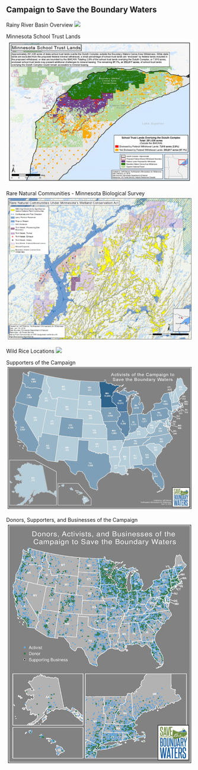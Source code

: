 ## Campaign to Save the Boundary Waters <br>
Rainy River Basin Overview
[<img src="images/stbw/stbw_thumb.jpg?raw=true"/>](images/stbw/stbw_thumb.jpg)<br>

Minnesota School Trust Lands
[<img src="images/stbw/school_trust_lands_duluth_complex_enclosed_text_opt.jpg?raw=true"/>](images/stbw/school_trust_lands_duluth_complex_enclosed_text_opt.jpg)<br>

Rare Natural Communities - Minnesota Biological Survey
[<img src="images/stbw/npc_prelim_high.png?raw=true"/>](images/stbw/npc_prelim_high.png)<br>

Wild Rice Locations
[<img src="images/stbw/wild_rice_mpca_pwrw_notable_missing.jpg?raw=true"/>](images/stbw/wild_rice_mpca_pwrw_notable_missing.jpg)<br>

Supporters of the Campaign
[<img src="images/stbw/activists_by_state.jpg?raw=true"/>](images/stbw/activists_by_state.jpg)<br>

Donors, Supporters, and Businesses of the Campaign
[<img src="images/stbw/national_support_insets_opt.jpg?raw=true"/>](images/stbw/national_support_insets_opt.jpg)<br>
